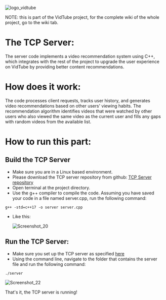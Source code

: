 ![logo_vidtube](https://github.com/user-attachments/assets/3fcbfc8b-f582-429c-9702-0cd3491752f9)

NOTE: this is part of the VidTube project, for the complete wiki of the whole project, go to the wiki tab.

# The TCP Server:
The server code implements a video recommendation system using C++, which integrates with the rest of the project to upgrade the user experience on VidTube by providing better content recommendations.

# How does it work:
The code processes client requests, tracks user history, and generates video recommendations based on other users' viewing habits. The recommendation algorithm identifies videos that were watched by other users who also viewed the same video as the current user and fills any gaps with random videos from the available list.

# How to run this part:
## Build the TCP Server
- Make sure you are in a Linux based environment.
- Please download the TCP server repository from github: [TCP Server repository](https://github.com/OCDev1/VidTube--TCP-Server)
- Open terminal at the project directory.
- Use the g++ compiler to compile the code. Assuming you have saved your code in a file named server.cpp, run the following command:
```
g++ -std=c++17 -o server server.cpp
```
- Like this:

  ![Screenshot_20](https://github.com/user-attachments/assets/ac42f35f-4bd3-4faa-93e6-7866c1ea86a3)

## Run the TCP Server:
- Make sure you set up the TCP server as specified [here](https://github.com/maxshabs/vidtube-part4/wiki/How-to-setup-VidTube#step-2-build-the-tcp-server)
- Using the command line, navigate to the folder that contains the server file and run the following command:
```
./server
```

![Screenshot_22](https://github.com/user-attachments/assets/45457fb4-9509-4954-809e-de559e8f3579)

That's it, the TCP server is running!
